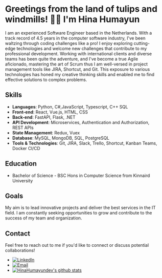 # Greetings from the land of tulips and windmills! 🌷👋 I'm Hina Humayun


I am an experienced Software Engineer based in the Netherlands. With a track record of 4.5 years in the computer software industry, I've been waltzing through coding challenges like a pro! I enjoy exploring cutting-edge technologies and welcome new challenges that contribute to my professional development. Working with international clients and diverse teams has been quite the adventure, and I've become a true Agile aficionado, mastering the art of Scrum thus I am well-versed in project management tools like JIRA, Shortcut, and Git. This exposure to various technologies has honed my creative thinking skills and enabled me to find effective solutions to complex problems.


## Skills

- **Languages**: Python, C#,JavaScript, Typescript, C++ SQL
- **Front-end**: React, Vue.js, HTML, CSS
- **Back-end**: FastAPI, Flask, .NET
- **API Development**: Microservices, Authentication and Authorization, REST APIs
- **State Management**: Redux, Vuex
- **Database**: MySQL, MongoDB, SQL, PostgreSQL
- **Tools & Technologies**: Git, JIRA, Slack, Trello, Shortcut, Kanban Teams, Docker CI/CD

## Education

- Bachelor of Science - BSC Hons in Computer Science from Kinnaird University


## Goals

My aim is to lead innovative projects and deliver the best services in the IT field. I am constantly seeking opportunities to grow and contribute to the success of my team and organization.

## Contact

Feel free to reach out to me if you'd like to connect or discuss potential collaborations!

- [![LinkedIn](https://img.shields.io/badge/LinkedIn-Connect-blue)](https://www.linkedin.com/in//hina-humayun-dev/)
- [![Email](https://img.shields.io/badge/Email-Send-brightgreen)](mailto:hinahumayun271@gmail.com) 
- [![HinaHumayundev's github stats](https://github-readme-stats.vercel.app/api?username=HinaHumayundev&show_icons=true&theme=radical&count_private=true)](https://github.com/HinaHumayundev/)

